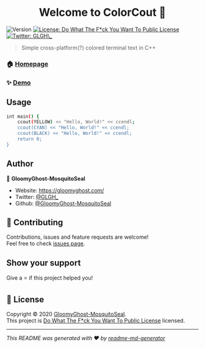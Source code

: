 <h1 align="center">Welcome to ColorCout 👋</h1>
<p>
  <img alt="Version" src="https://img.shields.io/badge/version-0.0.2-blue.svg?cacheSeconds=2592000" />
  <a href="https://github.com/GloomyGhost-MosquitoSeal/ColorCout/blob/master/LICENSE" target="_blank">
    <img alt="License: Do What The F*ck You Want To Public License" src="https://img.shields.io/badge/License-Do What The F*ck You Want To Public License-yellow.svg" />
  </a>
  <a href="https://twitter.com/GLGH\_" target="_blank">
    <img alt="Twitter: GLGH\_" src="https://img.shields.io/twitter/follow/GLGH\_.svg?style=social" />
  </a>
</p>

> Simple cross-platform(?) colored terminal text in C++

### 🏠 [Homepage](https://github.com/GloomyGhost-MosquitoSeal/ColorCout)

### ✨ [Demo](https://user-images.githubusercontent.com/12003087/78259083-c6a6ff80-752e-11ea-8d16-0a45fcc811c9.png)

## Usage

```sh
int main() {
    ccout(YELLOW) << "Hello, World!" << ccendl;
    ccout(CYAN) << "Hello, World!" << ccendl;
    ccout(BLACK) << "Hello, World!" << ccendl;
    return 0;
}
```

## Author

👤 **GloomyGhost-MosquitoSeal**

* Website: https://gloomyghost.com/
* Twitter: [@GLGH\_](https://twitter.com/GLGH\_)
* Github: [@GloomyGhost-MosquitoSeal](https://github.com/GloomyGhost-MosquitoSeal)

## 🤝 Contributing

Contributions, issues and feature requests are welcome!<br />Feel free to check [issues page](https://github.com/GloomyGhost-MosquitoSeal/ColorCout/issues). 

## Show your support

Give a ⭐️ if this project helped you!

## 📝 License

Copyright © 2020 [GloomyGhost-MosquitoSeal](https://github.com/GloomyGhost-MosquitoSeal).<br />
This project is [Do What The F*ck You Want To Public License](https://github.com/GloomyGhost-MosquitoSeal/ColorCout/blob/master/LICENSE) licensed.

***
_This README was generated with ❤️ by [readme-md-generator](https://github.com/kefranabg/readme-md-generator)_
